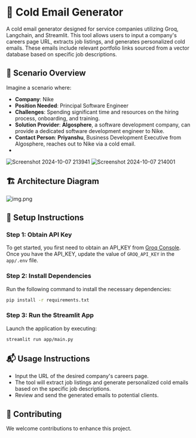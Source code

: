 

# 📧 Cold Email Generator

A cold email generator designed for service companies utilizing Groq, Langchain, and Streamlit. This tool allows users to input a company's careers page URL, extracts job listings, and generates personalized cold emails. These emails include relevant portfolio links sourced from a vector database based on specific job descriptions.

## 📝 Scenario Overview

Imagine a scenario where:

- **Company**: Nike
- **Position Needed**: Principal Software Engineer
- **Challenges**: Spending significant time and resources on the hiring process, onboarding, and training.
- **Solution Provider**: **Algosphere**, a software development company, can provide a dedicated software development engineer to Nike.
- **Contact Person**: **Priyanshu**, Business Development Executive from Algosphere, reaches out to Nike via a cold email.
- 
![Screenshot 2024-10-07 213941](https://github.com/user-attachments/assets/cff9ee0a-13ee-4e22-aff8-17f418419205)
![Screenshot 2024-10-07 214001](https://github.com/user-attachments/assets/d6b234d2-6578-4449-bd29-2e741be86948)



## 🏗️ Architecture Diagram

![img.png](imgs/architecture.png)

## 🚀 Setup Instructions

### Step 1: Obtain API Key

To get started, you first need to obtain an API_KEY from [Groq Console](https://console.groq.com/keys). Once you have the API_KEY, update the value of `GROQ_API_KEY` in the `app/.env` file.

### Step 2: Install Dependencies

Run the following command to install the necessary dependencies:

```bash
pip install -r requirements.txt
```

### Step 3: Run the Streamlit App

Launch the application by executing:

```bash
streamlit run app/main.py
```

## 📬 Usage Instructions

- Input the URL of the desired company's careers page.
- The tool will extract job listings and generate personalized cold emails based on the specific job descriptions.
- Review and send the generated emails to potential clients.

## 🤝 Contributing

We welcome contributions to enhance this project.
